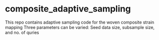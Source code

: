 # composite_adaptive_sampling
This repo contains adaptive sampling code for the woven composite strain mapping
Three parameters can be varied: Seed data size, subsample size, and no. of quries
